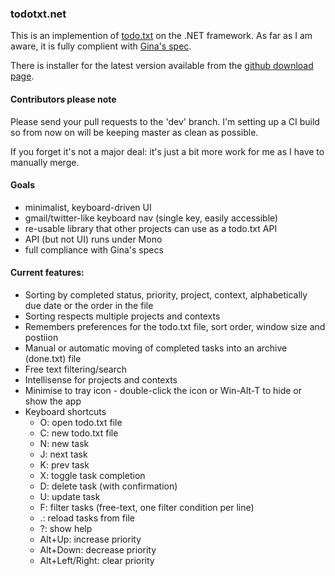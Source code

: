 ### todotxt.net

This is an implemention of [todo.txt](http://todotxt.com/) on the .NET framework. As far as I am aware, it is fully complient with [Gina's spec](https://github.com/ginatrapani/todo.txt-touch/wiki/Todo.txt-File-Format). 

There is installer for the latest version available from the [github download page](https://github.com/benrhughes/todotxt.net/downloads).

#### Contributors please note

Please send your pull requests to the 'dev' branch. I'm setting up a CI build so from now on will be keeping master as clean as possible.

If you forget it's not a major deal: it's just a bit more work for me as I have to manually merge.

#### Goals

 - minimalist, keyboard-driven UI
 - gmail/twitter-like keyboard nav (single key, easily accessible)
 - re-usable library that other projects can use as a todo.txt API
 - API (but not UI) runs under Mono
 - full compliance with Gina's specs


#### Current features:

 - Sorting by completed status, priority, project, context, alphabetically due date or the order in the file
 - Sorting respects multiple projects and contexts
 - Remembers preferences for the todo.txt file, sort order, window size and postiion
 - Manual or automatic moving of completed tasks into an archive (done.txt) file
 - Free text filtering/search
 - Intellisense for projects and contexts
 - Minimise to tray icon - double-click the icon or Win-Alt-T to hide or show the app
 - Keyboard shortcuts
	- O: open todo.txt file
	- C: new todo.txt file
	- N: new task
	- J: next task
	- K: prev task
	- X: toggle task completion
	- D: delete task (with confirmation)
	- U: update task
	- F: filter tasks (free-text, one filter condition per line)
	- .: reload tasks from file
	- ?: show help
	- Alt+Up: increase priority
	- Alt+Down: decrease priority
	- Alt+Left/Right: clear priority